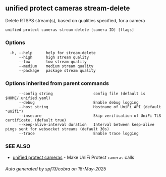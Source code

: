 ## unified protect cameras stream-delete

Delete RTSPS stream(s), based on qualities specified, for a camera

```
unified protect cameras stream-delete [camera ID] [flags]
```

### Options

```
  -h, --help      help for stream-delete
      --high      high stream quality
      --low       low stream quality
      --medium    medium stream quality
      --package   package stream quality
```

### Options inherited from parent commands

```
      --config string                  config file (default is $HOME/.unified.yaml)
      --debug                          Enable debug logging
      --host string                    Hostname of UniFi API (default "unifi")
      --insecure                       Skip verification of UniFi TLS certificate. (default true)
      --keep-alive-interval duration   Interval between keep-alive pings sent for websocket streams (default 30s)
      --trace                          Enable trace logging
```

### SEE ALSO

* [unified protect cameras](unified_protect_cameras.md)	 - Make UniFi Protect `cameras` calls

###### Auto generated by spf13/cobra on 18-May-2025
